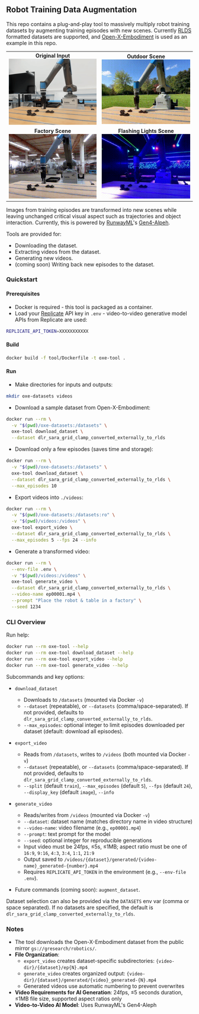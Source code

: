 ## Robot Training Data Augmentation

This repo contains a plug-and-play tool to massively multiply robot training datasets by augmenting training episodes with new scenes. Currently [RLDS](https://github.com/google-research/rlds) formatted datasets are supported, and [Open-X-Embodiment](https://github.com/google-deepmind/open_x_embodiment) is used as an example in this repo.

<table>
  <tr>
    <td align="center">
      <strong>Original Input</strong><br>
      <img src="assets/input.gif" width="300" alt="Original robot training video">
    </td>
    <td align="center">
      <strong>Outdoor Scene</strong><br>
      <img src="assets/output-park.gif" width="300" alt="Robot video transformed to park setting">
    </td>
  </tr>
  <tr>
    <td align="center">
      <strong>Factory Scene</strong><br>
      <img src="assets/output-factory.gif" width="300" alt="Robot video transformed to factory setting">
    </td>
    <td align="center">
      <strong>Flashing Lights Scene</strong><br>
      <img src="assets/output-flash.gif" width="300" alt="Robot video with flash lighting effects">
    </td>
  </tr>
</table>

Images from training episodes are transformed into new scenes while leaving unchanged critical visual aspect such as trajectories and object interaction. Currently, this is powered by [RunwayML](https://runwayml.com)'s [Gen4-Alpeh](https://runwayml.com/research/introducing-runway-aleph).

Tools are provided for:
- Downloading the dataset.
- Extracting videos from the dataset.
- Generating new videos.
- (coming soon) Writing back new episodes to the dataset.

### Quickstart

#### Prerequisites

- Docker is required - this tool is packaged as a container.
- Load your [Replicate](https://replicate.com) API key in `.env` - video-to-video generative model APIs from Replicate are used:
```bash
REPLICATE_API_TOKEN=XXXXXXXXXXX
```

#### Build

```bash
docker build -f tool/Dockerfile -t oxe-tool .
```

#### Run

- Make directories for inputs and outputs:
```bash
mkdir oxe-datasets videos
```

- Download a sample dataset from Open-X-Embodiment:
```bash
docker run --rm \
  -v "$(pwd)/oxe-datasets:/datasets" \
  oxe-tool download_dataset \
  --dataset dlr_sara_grid_clamp_converted_externally_to_rlds
```

- Download only a few episodes (saves time and storage):
```bash
docker run --rm \
  -v "$(pwd)/oxe-datasets:/datasets" \
  oxe-tool download_dataset \
  --dataset dlr_sara_grid_clamp_converted_externally_to_rlds \
  --max_episodes 10
```

- Export videos into `./videos`:
```bash
docker run --rm \
  -v "$(pwd)/oxe-datasets:/datasets:ro" \
  -v "$(pwd)/videos:/videos" \
  oxe-tool export_video \
  --dataset dlr_sara_grid_clamp_converted_externally_to_rlds \
  --max_episodes 5 --fps 24 --info
```

- Generate a transformed video:
```bash
docker run --rm \
  --env-file .env \
  -v "$(pwd)/videos:/videos" \
  oxe-tool generate_video \
  --dataset dlr_sara_grid_clamp_converted_externally_to_rlds \
  --video-name ep00001.mp4 \
  --prompt "Place the robot & table in a factory" \
  --seed 1234
```

### CLI Overview

Run help:

```bash
docker run --rm oxe-tool --help
docker run --rm oxe-tool download_dataset --help
docker run --rm oxe-tool export_video --help
docker run --rm oxe-tool generate_video --help
```

Subcommands and key options:

- `download_dataset`
  - Downloads to `/datasets` (mounted via Docker `-v`)
  - `--dataset` (repeatable), or `--datasets` (comma/space-separated). If not provided, defaults to `dlr_sara_grid_clamp_converted_externally_to_rlds`.
  - `--max_episodes`: optional integer to limit episodes downloaded per dataset (default: download all episodes).

- `export_video`
  - Reads from `/datasets`, writes to `/videos` (both mounted via Docker `-v`)
  - `--dataset` (repeatable), or `--datasets` (comma/space-separated). If not provided, defaults to `dlr_sara_grid_clamp_converted_externally_to_rlds`.
  - `--split` (default `train`), `--max_episodes` (default `5`), `--fps` (default `24`), `--display_key` (default `image`), `--info`

- `generate_video`
  - Reads/writes from `/videos` (mounted via Docker `-v`)
  - `--dataset`: dataset name (matches directory name in video structure)
  - `--video-name`: video filename (e.g., `ep00001.mp4`)
  - `--prompt`: text prompt for the model
  - `--seed`: optional integer for reproducible generations
  - Input video must be 24fps, ≤5s, ≤1MB; aspect ratio must be one of `16:9`, `9:16`, `4:3`, `3:4`, `1:1`, `21:9`
  - Output saved to `/videos/{dataset}/generated/{video-name}_generated-{number}.mp4`
  - Requires `REPLICATE_API_TOKEN` in the environment (e.g., `--env-file .env`).

- Future commands (coming soon): `augment_dataset`.

Dataset selection can also be provided via the `DATASETS` env var (comma or space separated). If no datasets are specified, the default is `dlr_sara_grid_clamp_converted_externally_to_rlds`.

### Notes

- The tool downloads the Open-X-Embodiment dataset from the public mirror `gs://gresearch/robotics/`.
- **File Organization**: 
  - `export_video` creates dataset-specific subdirectories: `{video-dir}/{dataset}/ep{N}.mp4`
  - `generate_video` creates organized output: `{video-dir}/{dataset}/generated/{video}_generated-{N}.mp4`
  - Generated videos use automatic numbering to prevent overwrites
- **Video Requirements for AI Generation**: 24fps, ≤5 seconds duration, ≤1MB file size, supported aspect ratios only
- **Video-to-Video AI Model**: Uses RunwayML's Gen4-Aleph
